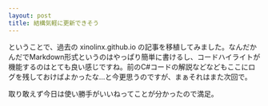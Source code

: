 ```yaml
---
layout: post
title: 結構気軽に更新できそう
---
```


ということで、過去の xinolinx.github.io の記事を移植してみました。なんだかんだでMarkdown形式というのはやっぱり簡単に書けるし、コードハイライトが機能するのはとても良い感じですね。前のC#コードの解説などなどもここにログを残しておけばよかったな…と今更思うのですが、まぁそれはまた次回で。


取り敢えず今日は使い勝手がいいねってことが分かったので満足。

